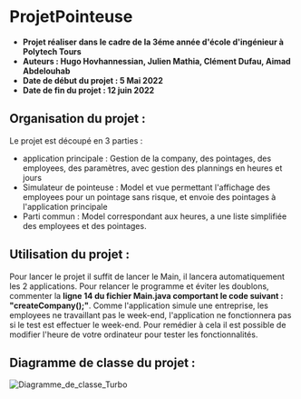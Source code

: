 # ProjetPointeuse
- **Projet réaliser dans le cadre de la 3éme année d'école d'ingénieur à Polytech Tours**
- **Auteurs : Hugo Hovhannessian, Julien Mathia, Clément Dufau, Aimad Abdelouhab**
- **Date de début du projet : 5 Mai 2022**
- **Date de fin du projet : 12 juin 2022**

## Organisation du projet : 
Le projet est découpé en 3 parties : 
- application principale : Gestion de la company, des pointages, des employees, des paramètres, avec gestion des plannings en heures et jours
- Simulateur de pointeuse : Model et vue permettant l'affichage des employees pour un pointage sans risque, et envoie des pointages à l'application principale
- Parti commun : Model correspondant aux heures, a une liste simplifiée des employees et des pointages.


## Utilisation du projet : 
Pour lancer le projet il suffit de lancer le Main, il lancera automatiquement les 2 applications. 
Pour relancer le programme et éviter les doublons, commenter la **ligne 14 du fichier Main.java comportant le code suivant : "createCompany();"**.
Comme l'application simule une entreprise, les employees ne travaillant pas le week-end, l'application ne fonctionnera pas si le test est effectuer le week-end. Pour remédier à cela il est possible de modifier l'heure de votre ordinateur pour tester les fonctionnalités.


## Diagramme de classe du projet : 
![Diagramme_de_classe_Turbo](https://user-images.githubusercontent.com/92187603/173245821-da484f0f-d1eb-4e2e-b1b0-18657fb599a4.jpeg)
